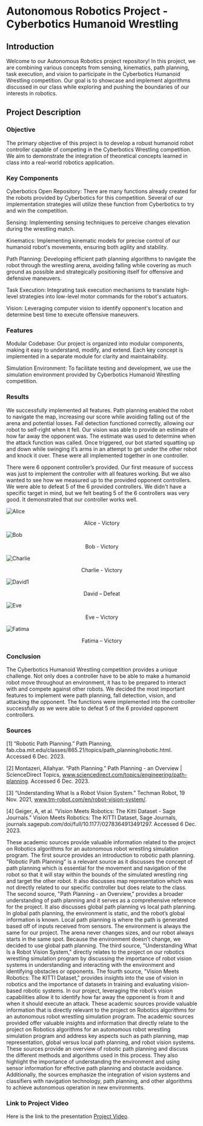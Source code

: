 # Autonomous Robotics Project - Cyberbotics Humanoid Wrestling
## Introduction
Welcome to our Autonomous Robotics project repository! In this project, we are combining various concepts from sensing, kinematics, path planning, task execution, and vision to participate in the Cyberbotics Humanoid Wrestling competition. Our goal is to showcase and implement algorithms discussed in our class while exploring and pushing the boundaries of our interests in robotics.

## Project Description
### Objective
The primary objective of this project is to develop a robust humanoid robot controller capable of competing in the Cyberbotics Wrestling competition. We aim to demonstrate the integration of theoretical concepts learned in class into a real-world robotics application.

### Key Components
Cyberbotics Open Repository: There are many functions already created for the robots provided by Cyberbotics for this competition. Several of our implementation strategies will utilize these function from Cyberbotics to try and win the competition.

Sensing: Implementing sensing techniques to perceive changes elevation during the wrestling match.

Kinematics: Implementing kinematic models for precise control of our humanoid robot's movements, ensuring both agility and stability.

Path Planning: Developing efficient path planning algorithms to navigate the robot through the wrestling arena, avoiding falling while covering as much ground as possible and strategically positioning itself for offensive and defensive maneuvers.

Task Execution: Integrating task execution mechanisms to translate high-level strategies into low-level motor commands for the robot's actuators.

Vision: Leveraging computer vision to identify opponent's location and determine best time to execute offensive maneuvers.

### Features
Modular Codebase: Our project is organized into modular components, making it easy to understand, modify, and extend. Each key concept is implemented in a separate module for clarity and maintainability.

Simulation Environment: To facilitate testing and development, we use the simulation environment provided by Cyberbotics Humanoid Wrestling competition.

### Results
We successfully implemented all features. Path planning enabled the robot to navigate the map, increasing our score while avoiding falling out of the arena and potential losses. Fall detection functioned correctly, allowing our robot to self-right when it fell. Our vision was able to provide an estimate of how far away the opponent was. The estimate was used to determine when the attack function was called. Once triggered, our bot started squatting up and down while swinging it’s arms in an attempt to get under the other robot and knock it over. These were all implemented together in one controller. 

There were 6 opponent controller’s provided. Our first measure of success was just to implement the controller with all features working. But we also wanted to see how we measured up to the provided opponent controllers. We were able to defeat 5 of the 6 provided controllers. We didn't have a specific target in mind, but we felt beating 5 of the 6 controllers was very good. It demonstrated that our controller works well. 

 ![Alice](https://github.com/kwalworth/CS460_WrestlingProject/assets/116377367/c82c6c26-b416-41cb-91ef-14e99eda2633)
<p align="center">Alice - Victory</p>

 ![Bob](https://github.com/kwalworth/CS460_WrestlingProject/assets/116377367/2909596a-f9a5-46bf-a9cd-b0616686ec4f)
<p align="center">Bob - Victory</p>
 
![Charlie](https://github.com/kwalworth/CS460_WrestlingProject/assets/116377367/36f54511-b12e-4dd2-96b1-5fa2ab18a591)
<p align="center">Charlie - Victory</p> 

![David1](https://github.com/kwalworth/CS460_WrestlingProject/assets/116377367/2952c8f2-08d9-4848-8797-fcacee0a8a22)
<p align="center">David – Defeat</p>

 ![Eve](https://github.com/kwalworth/CS460_WrestlingProject/assets/116377367/5e4f4d23-9659-48b5-a9dc-2d2ee045a824)
<p align="center">Eve – Victory</p>

 ![Fatima](https://github.com/kwalworth/CS460_WrestlingProject/assets/116377367/4c0d4c7a-ce22-43ed-9ac8-9ce703b48d71)
<p align="center">Fatima – Victory</p>

 

### Conclusion
The Cyberbotics Humanoid Wrestling competition provides a unique challenge. Not only does a controller have to be able to make a humanoid robot move throughout an environment, it has to be prepared to interact with and compete against other robots. We decided the most important features to implement were path planning, fall detection, vision, and attacking the opponent. The functions were implemented into the controller successfully as we were able to defeat 5 of the 6 provided opponent controllers. 

### Sources

[1] “Robotic Path Planning.” Path Planning, fab.cba.mit.edu/classes/865.21/topics/path_planning/robotic.html. Accessed 6 Dec. 2023.  

[2] Montazeri, Allahyar. “Path Planning.” Path Planning - an Overview | ScienceDirect Topics, www.sciencedirect.com/topics/engineering/path-planning. Accessed 6 Dec. 2023. 

[3] “Understanding What Is a Robot Vision System.” Techman Robot, 19 Nov. 2021, www.tm-robot.com/en/robot-vision-system/. 

[4] Geiger, A, et al. “Vision Meets Robotics: The Kitti Dataset - Sage Journals.” Vision Meets Robotics: The KITTI Dataset, Sage Journals, journals.sagepub.com/doi/full/10.1177/0278364913491297. Accessed 6 Dec. 2023. 

These academic sources provide valuable information related to the project on Robotics algorithms for an autonomous robot wrestling simulation program. The first source provides an introduction to robotic path planning. "Robotic Path Planning" is a relevant source as it discusses the concept of path planning which is essential for the movement and navigation of the robot so that it will stay within the bounds of the simulated wrestling ring and target the other robot. It also discusses map representation which was not directly related to our specific controller but does relate to the class. The second source, "Path Planning - an Overview," provides a broader understanding of path planning and it serves as a comprehensive reference for the project. It also discusses global path planning vs local path planning. In global path planning, the environment is static, and the robot’s global information is known. Local path planning is where the path is generated based off of inputs received from sensors. The environment is always the same for our project. The arena never changes sizes, and our robot always starts in the same spot. Because the environment doesn’t change, we decided to use global path planning. The third source, "Understanding What Is a Robot Vision System," directly relates to the project on our robotics wrestling simulation program by discussing the importance of robot vision systems in understanding and interacting with the environment and identifying obstacles or opponents. The fourth source, "Vision Meets Robotics: The KITTI Dataset," provides insights into the use of vision in robotics and the importance of datasets in training and evaluating vision-based robotic systems. In our project, leveraging the robot’s vision capabilities allow it to identify how far away the opponent is from it and when it should execute an attack. These academic sources provide valuable information that is directly relevant to the project on Robotics algorithms for an autonomous robot wrestling simulation program. The academic sources provided offer valuable insights and information that directly relate to the project on Robotics algorithms for an autonomous robot wrestling simulation program and address key aspects such as path planning, map representation, global versus local path planning, and robot vision systems. These sources provide an overview of robotic path planning and discuss the different methods and algorithms used in this process. They also highlight the importance of understanding the environment and using sensor information for effective path planning and obstacle avoidance. Additionally, the sources emphasize the integration of vision systems and classifiers with navigation technology, path planning, and other algorithms to achieve autonomous operation in new environments. 

### Link to Project Video
Here is the link to the presentation [Project Video][link_toYOUTUBE].

[link_toYOUTUBE]: https://youtu.be/Ki5sl57S7JU

